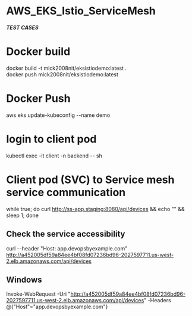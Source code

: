 # AWS_EKS_Istio_ServiceMesh
***TEST CASES***
# Docker build
docker build -t mick2008nit/eksistiodemo:latest .  
docker push mick2008nit/eksistiodemo:latest 

# Docker Push


aws eks update-kubeconfig --name demo


# login to client pod 
kubectl exec -it client -n backend  -- sh  

# Client pod (SVC) to Service mesh service communication
while true; do curl http://ss-app.staging:8080/api/devices && echo "" && sleep 1; done

## Check the service accessibility
curl --header "Host: app.devopsbyexample.com" http://a452005df59a84ee4bf08fd07236bd96-2027597711.us-west-2.elb.amazonaws.com/api/devices 

## Windows 
Invoke-WebRequest -Uri "http://a452005df59a84ee4bf08fd07236bd96-2027597711.us-west-2.elb.amazonaws.com/api/devices" -Headers @{"Host"="app.devopsbyexample.com"}
